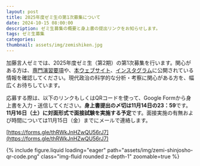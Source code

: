 ```yaml
---
layout: post
title: 2025年度ゼミ生の第1次募集について
date: 2024-10-15 08:00:00
description: ゼミ生募集の概要と身上書の提出リンクをお知らせします。
tags: ゼミ生募集
categories: 
thumbnail: assets/img/zemishiken.jpg
---
```


加藤言人ゼミでは、2025年度ゼミ生（第2期）の第1次募集を行います。関心がある方は、[専門演習要項](assets/pdf/gentokato_zemiyoko_2025.pdf)や、[本ウェブサイト](https://gentokatozemi.github.io)、[インスタグラム](https://www.instagram.com/g.katoseminar_2024)に公開されている情報を確認してください。現代政治の科学的な分析・考察に関心がある方を、幅広くお待ちしています。

応募する際は、以下のリンクもしくはQRコードを使って、Google Formから身上書を入力・送信してください。<b>身上書提出の〆切は11月14日の23：59</b>です。<b>11月16日（土）に対面形式で面接試験を実施する予定</b>です。面接実施の有無および時間については11月15日（金）までにメールで連絡します。

[https://forms.gle/thRWkJnHZwQU56rJ7](https://forms.gle/thRWkJnHZwQU56rJ7)

<div class="row mt-3">
    <div class="col-sm mt-3 mt-md-0 w-50">
        {% include figure.liquid loading="eager" path="assets/img/zemi-shinjosho-qr-code.png" class="img-fluid rounded z-depth-1" zoomable=true %}
    </div>
</div>